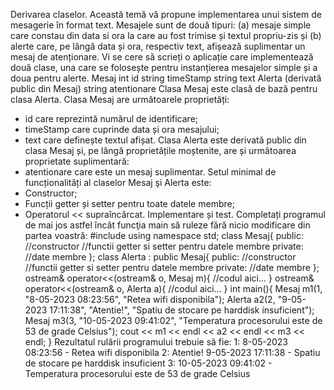 Derivarea claselor. Această temă vă propune implementarea unui sistem de mesagerie în format text. Mesajele sunt de două tipuri: (a) mesaje simple care constau din data si ora la care au fost trimise și textul propriu-zis și (b) alerte care, pe lângă data și ora, respectiv text, afișează suplimentar un mesaj de atenționare. Vi se cere să scrieți o aplicație care implementează două clase, una care se folosește pentru instanțierea mesajelor simple și a doua pentru alerte.
Mesaj
int id
string timeStamp
string text
Alerta (derivată public din Mesaj)
string atentionare
Clasa Mesaj este clasă de bază pentru clasa Alerta.
Clasa Mesaj are următoarele proprietăți:
- id care reprezintă numărul de identificare;
- timeStamp care cuprinde data și ora mesajului;
- text care definește textul afișat.
Clasa Alerta este derivată public din clasa Mesaj și, pe lângă proprietățile moștenite, are și următoarea proprietate suplimentară:
- atentionare care este un mesaj suplimentar.
Setul minimal de funcționalități al claselor Mesaj şi Alerta este:
- Constructor;
- Funcții getter și setter pentru toate datele membre;
- Operatorul << supraîncărcat.
Implementare și test. Completați programul de mai jos astfel încât funcţia main să ruleze fără nicio modificare din partea voastră:
#include <iostream>
using namespace std;
class Mesaj{
public:
//constructor
//functii getter si setter pentru datele membre
private:
//date membre
};
class Alerta : public Mesaj{
public:
//constructor
//functii getter si setter pentru datele membre
private:
//date membre
};
ostream& operator<<(ostream& o, Mesaj m){
//codul aici...
}
ostream& operator<<(ostream& o, Alerta a){
//codul aici...
}
int main(){
Mesaj m1(1, "8-05-2023 08:23:56", "Retea wifi disponibila");
Alerta a2(2, "9-05-2023 17:11:38", "Atentie!", "Spatiu de stocare pe harddisk insuficient");
Mesaj m3(3, "10-05-2023 09:41:02", "Temperatura procesorului este de 53 de grade Celsius");
cout << m1 << endl << a2 << endl << m3 << endl;
}
Rezultatul rulării programului trebuie să fie:
1: 8-05-2023 08:23:56 - Retea wifi disponibila
2: Atentie! 9-05-2023 17:11:38 - Spatiu de stocare pe harddisk insuficient
3: 10-05-2023 09:41:02 - Temperatura procesorului este de 53 de grade Celsius
